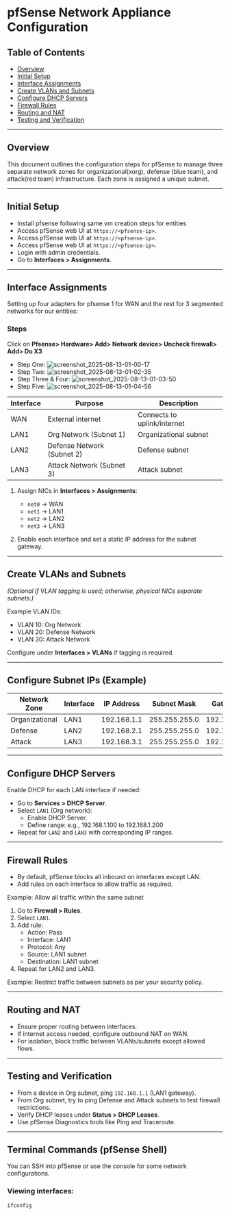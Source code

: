 # pfSense Network Appliance Configuration

## Table of Contents

- [Overview](#overview)
- [Initial Setup](#initial-setup)
- [Interface Assignments](#interface-assignments)
- [Create VLANs and Subnets](#create-vlans-and-subnets)
- [Configure DHCP Servers](#configure-dhcp-servers)
- [Firewall Rules](#firewall-rules)
- [Routing and NAT](#routing-and-nat)
- [Testing and Verification](#testing-and-verification)

---

## Overview

This document outlines the configuration steps for pfSense to manage three separate network zones for organizational(xorg), defense (blue team), and attack(red team) infrastructure. Each zone is assigned a unique subnet.

---

## Initial Setup


- Install pfsense following same vm creation steps for entities
- Access pfSense web UI at `https://<pfsense-ip>`.
- Access pfSense web UI at `https://<pfsense-ip>`.
- Access pfSense web UI at `https://<pfsense-ip>`.
- Login with admin credentials.
- Go to **Interfaces > Assignments**.

---

## Interface Assignments

Setting up four adapters for pfsense 1 for WAN and the rest for 3 segmented networks for our entities:
### Steps ###
Click on **Pfsense> Hardware> Add> Network device> Uncheck firewall> Add> Do X3**
  
  - Step One:
  ![screenshot_2025-08-13-01-00-17](images/screenshot_2025-08-13-01-00-17.png)  
  - Step Two:
  ![screenshot_2025-08-13-01-02-35](images/screenshot_2025-08-13-01-02-35.png)
  - Step Three & Four:
  ![screenshot_2025-08-13-01-03-50](images/screenshot_2025-08-13-01-03-50.png)
  - Step Five:
  ![screenshot_2025-08-13-01-04-56](images/screenshot_2025-08-13-01-04-56.png)


| Interface | Purpose                   | Description                 |
|-----------|---------------------------|-----------------------------|
| WAN       | External internet          | Connects to uplink/internet |
| LAN1      | Org Network (Subnet 1)    | Organizational subnet       |
| LAN2      | Defense Network (Subnet 2)| Defense subnet              |
| LAN3      | Attack Network (Subnet 3) | Attack subnet               |

1. Assign NICs in **Interfaces > Assignments**:
   - `net0` → WAN
   - `net1` → LAN1
   - `net2` → LAN2
   - `net3` → LAN3

2. Enable each interface and set a static IP address for the subnet gateway.

---

## Create VLANs and Subnets

*(Optional if VLAN tagging is used; otherwise, physical NICs separate subnets.)*

Example VLAN IDs:

- VLAN 10: Org Network
- VLAN 20: Defense Network
- VLAN 30: Attack Network

Configure under **Interfaces > VLANs** if tagging is required.

---

## Configure Subnet IPs (Example)

| Network Zone | Interface | IP Address        | Subnet Mask     | Gateway           |
|--------------|-----------|-------------------|-----------------|-------------------|
| Organizational | LAN1     | 192.168.1.1       | 255.255.255.0   | 192.168.1.1       |
| Defense       | LAN2     | 192.168.2.1       | 255.255.255.0   | 192.168.2.1       |
| Attack        | LAN3     | 192.168.3.1       | 255.255.255.0   | 192.168.3.1       |

---

## Configure DHCP Servers

Enable DHCP for each LAN interface if needed:

- Go to **Services > DHCP Server**.
- Select `LAN1` (Org network):
  - Enable DHCP Server.
  - Define range: e.g., 192.168.1.100 to 192.168.1.200
- Repeat for `LAN2` and `LAN3` with corresponding IP ranges.

---

## Firewall Rules

- By default, pfSense blocks all inbound on interfaces except LAN.
- Add rules on each interface to allow traffic as required.

Example: Allow all traffic within the same subnet

1. Go to **Firewall > Rules**.
2. Select `LAN1`.
3. Add rule:
   - Action: Pass
   - Interface: LAN1
   - Protocol: Any
   - Source: LAN1 subnet
   - Destination: LAN1 subnet
4. Repeat for LAN2 and LAN3.

Example: Restrict traffic between subnets as per your security policy.

---

## Routing and NAT

- Ensure proper routing between interfaces.
- If internet access needed, configure outbound NAT on WAN.
- For isolation, block traffic between VLANs/subnets except allowed flows.

---

## Testing and Verification

- From a device in Org subnet, ping `192.168.1.1` (LAN1 gateway).
- From Org subnet, try to ping Defense and Attack subnets to test firewall restrictions.
- Verify DHCP leases under **Status > DHCP Leases**.
- Use pfSense Diagnostics tools like Ping and Traceroute.

---

## Terminal Commands (pfSense Shell)

You can SSH into pfSense or use the console for some network configurations.

### Viewing interfaces:

```shell
ifconfig
